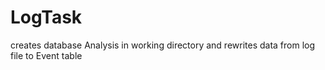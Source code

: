 # LogTask
creates database Analysis in working directory and rewrites data from log file to Event table
